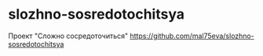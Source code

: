 # slozhno-sosredotochitsya
Проект "Сложно сосредоточиться"
[
](https://github.com/mal75eva/slozhno-sosredotochitsya)https://github.com/mal75eva/slozhno-sosredotochitsya
